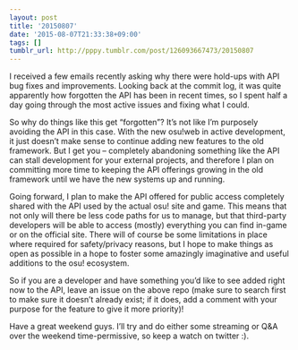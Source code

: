 ```yaml
---
layout: post
title: '20150807'
date: '2015-08-07T21:33:38+09:00'
tags: []
tumblr_url: http://pppy.tumblr.com/post/126093667473/20150807
---
```

I received a few emails recently asking why there were hold-ups with API bug fixes and improvements. Looking back at the commit log, it was quite apparently how forgotten the API has been in recent times, so I spent half a day going through the most active issues and fixing what I could.

So why do things like this get “forgotten”? It’s not like I’m purposely avoiding the API in this case. With the new osu!web in active development, it just doesn’t make sense to continue adding new features to the old framework. But I get you – completely abandoning something like the API can stall development for your external projects, and therefore I plan on committing more time to keeping the API offerings growing in the old framework until we have the new systems up and running.



Going forward, I plan to make the API offered for public access completely shared with the API used by the actual osu! site and game. This means that not only will there be less code paths for us to manage, but that third-party developers will be able to access (mostly) everything you can find in-game or on the official site. There will of course be some limitations in place where required for safety/privacy reasons, but I hope to make things as open as possible in a hope to foster some amazingly imaginative and useful additions to the osu! ecosystem.

So if you are a developer and have something you’d like to see added right now to the API, leave an issue on the above repo (make sure to search first to make sure it doesn’t already exist; if it does, add a comment with your purpose for the feature to give it more priority)!

Have a great weekend guys. I’ll try and do either some streaming or Q&A over the weekend time-permissive, so keep a watch on twitter :).
